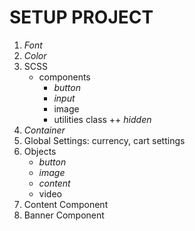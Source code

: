 # SETUP PROJECT

1. *Font*
2. *Color*
4. SCSS
    + components
        + *button*
        + *input*
        + image
        + utilities class
            ++ *hidden*
3. *Container*
5. Global Settings: currency, cart settings
6. Objects
    + *button*
    + *image*
    + *content*
    + video
6. Content Component
7. Banner Component